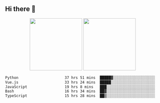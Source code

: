## Hi there 👋
<div align="center">
<span>  </span>
<img height="170px" src="https://github-readme-stats.vercel.app/api?username=bigQY&show_icons=true&count_private==true&v=3" /><span>        </span><img height="170px" src="https://github-readme-stats.vercel.app/api/top-langs/?username=bigQY&layout=compact&langs_count=8&v=3" />
<span>  </span>
</div>
<div align="center">

<!--START_SECTION:waka-->

```txt
Python                     37 hrs 51 mins  █████▓░░░░░░░░░░░░░░░░░░░   23.10 %
Vue.js                     33 hrs 24 mins  █████░░░░░░░░░░░░░░░░░░░░   20.39 %
JavaScript                 19 hrs 8 mins   ███░░░░░░░░░░░░░░░░░░░░░░   11.68 %
Bash                       16 hrs 34 mins  ██▓░░░░░░░░░░░░░░░░░░░░░░   10.12 %
TypeScript                 15 hrs 28 mins  ██▒░░░░░░░░░░░░░░░░░░░░░░   09.44 %
```

<!--END_SECTION:waka-->
</div>
